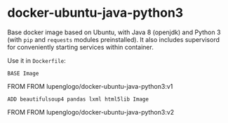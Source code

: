 # docker-ubuntu-java-python3
Base docker image based on Ubuntu, with Java 8 (openjdk) and Python 3 (with `pip` and `requests` modules preinstalled). It also includes supervisord for conveniently starting services within container.

Use it in `Dockerfile`:
```
BASE Image
```
FROM FROM lupenglogo/docker-ubuntu-java-python3:v1
```
ADD beautifulsoup4 pandas lxml html5lib Image
```
FROM FROM lupenglogo/docker-ubuntu-java-python3:v2
```
